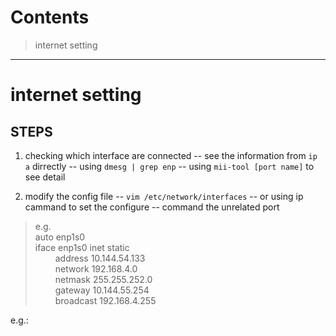 Contents
========

> internet setting

--------

# internet setting

## STEPS

1. checking which interface are connected 
 -- see the information from `ip a` dirrectly
 -- using `dmesg | grep enp` 
 -- using `mii-tool [port name]` to see detail 

2. modify the config file
 -- `vim /etc/network/interfaces`
 -- or using ip cammand to set the configure
 -- command the unrelated port
> e.g.    
> auto enp1s0    
> iface enp1s0 inet static    
>&emsp;&emsp; address 10.144.54.133    
>&emsp;&emsp; network 192.168.4.0    
>&emsp;&emsp; netmask 255.255.252.0    
>&emsp;&emsp; gateway 10.144.55.254    
>&emsp;&emsp; broadcast 192.168.4.255    


e.g.:

